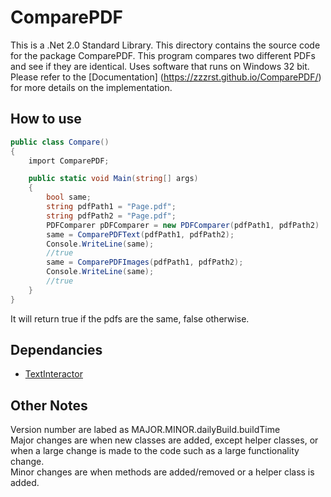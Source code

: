 # ComparePDF
This is a .Net 2.0 Standard Library. 
This directory contains the source code for the package ComparePDF. This program compares two different PDFs and see if they are identical. Uses software that runs on Windows 32 bit. Please refer to the [Documentation]
(https://zzzrst.github.io/ComparePDF/) for more details on the implementation.
## How to use
```c#
public class Compare()
{
    import ComparePDF;

    public static void Main(string[] args)
    {
        bool same;
        string pdfPath1 = "Page.pdf";
        string pdfPath2 = "Page.pdf";
        PDFComparer pDFComparer = new PDFComparer(pdfPath1, pdfPath2)
        same = ComparePDFText(pdfPath1, pdfPath2);
        Console.WriteLine(same);
        //true
        same = ComparePDFImages(pdfPath1, pdfPath2);
        Console.WriteLine(same);
        //true
    }
}
```
It will return true if the pdfs are the same, false otherwise.

## Dependancies
 - [TextInteractor](https://github.com/zzzrst/TextInteractor)
 ## Other Notes
 Version number are labed as MAJOR.MINOR.dailyBuild.buildTime  
Major changes are when new classes are added, except helper classes, or when a large change is made to the code such as a large functionality change.  
Minor changes are when methods are added/removed or a helper class is added.
